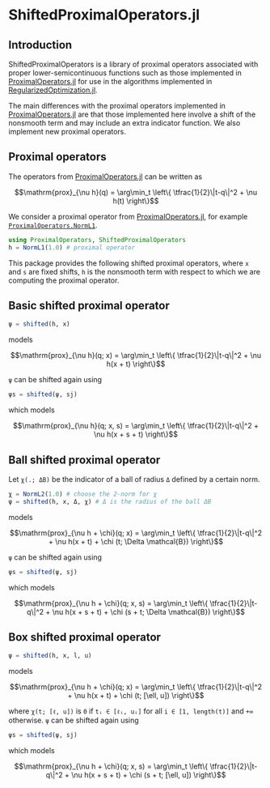 # ShiftedProximalOperators.jl

## Introduction

ShiftedProximalOperators is a library of proximal operators associated with proper
lower-semicontinuous functions such as those implemented in
[ProximalOperators.jl](https://github.com/JuliaFirstOrder/ProximalOperators.jl)
for use in the algorithms implemented in [RegularizedOptimization.jl](https://github.com/JuliaSmoothOptimizers/RegularizedOptimization.jl).

The main differences with the proximal operators implemented in
[ProximalOperators.jl](https://github.com/JuliaFirstOrder/ProximalOperators.jl)
are that those implemented here involve a shift of the nonsmooth term and may include an extra indicator function.
We also implement new proximal operators.

## Proximal operators

The operators from 
[ProximalOperators.jl](https://github.com/JuliaFirstOrder/ProximalOperators.jl)
can be written as

```math
\mathrm{prox}_{\nu h}(q) = \arg\min_t \left\{ \tfrac{1}{2}\|t-q\|^2 + \nu h(t) \right\}
```

We consider a proximal operator from [ProximalOperators.jl](https://github.com/JuliaFirstOrder/ProximalOperators.jl), for example [`ProximalOperators.NormL1`](https://juliafirstorder.github.io/ProximalOperators.jl/stable/functions/#ProximalOperators.NormL1).

```julia
using ProximalOperators, ShiftedProximalOperators
h = NormL1(1.0) # proximal operator
```

This package provides the following shifted proximal operators,
where `x` and `s` are fixed shifts, `h` is the nonsmooth term with respect
to which we are computing the proximal operator.

## Basic shifted proximal operator

```julia
ψ = shifted(h, x)
```

models

```math
\mathrm{prox}_{\nu h}(q; x) = \arg\min_t \left\{ \tfrac{1}{2}\|t-q\|^2 + \nu h(x + t) \right\}
```

`ψ` can be shifted again using

```julia
ψs = shifted(ψ, sj)
```

which models

```math
\mathrm{prox}_{\nu h}(q; x, s) = \arg\min_t \left\{ \tfrac{1}{2}\|t-q\|^2 + \nu h(x + s + t) \right\}
```

## Ball shifted proximal operator

Let `χ(.; ΔB)` be the indicator of a ball of radius `Δ` defined by a certain norm.

```julia
χ = NormL2(1.0) # choose the 2-norm for χ
ψ = shifted(h, x, Δ, χ) # Δ is the radius of the ball ΔB
```

models

```math
\mathrm{prox}_{\nu h + \chi}(q; x) = \arg\min_t \left\{ \tfrac{1}{2}\|t-q\|^2 + \nu h(x + t) + \chi (t; \Delta \mathcal{B}) \right\}
```

`ψ` can be shifted again using

```julia
ψs = shifted(ψ, sj)
```

which models

```math
\mathrm{prox}_{\nu h + \chi}(q; x, s) = \arg\min_t \left\{ \tfrac{1}{2}\|t-q\|^2 + \nu h(x + s + t) + \chi (s + t; \Delta \mathcal{B}) \right\}
```

## Box shifted proximal operator

```julia
ψ = shifted(h, x, l, u)
```

models

```math
\mathrm{prox}_{\nu h + \chi}(q; x) = \arg\min_t \left\{ \tfrac{1}{2}\|t-q\|^2 + \nu h(x + t) + \chi (t; [\ell, u]) \right\}
```

where `χ(t; [ℓ, u])` is `0` if `tᵢ ∈ [ℓᵢ, uᵢ]` for all `i ∈ [1, length(t)]` and `+∞` otherwise.
`ψ` can be shifted again using

```julia
ψs = shifted(ψ, sj)
```

which models

```math
\mathrm{prox}_{\nu h + \chi}(q; x, s) = \arg\min_t \left\{ \tfrac{1}{2}\|t-q\|^2 + \nu h(x + s + t) + \chi (s + t; [\ell, u]) \right\}
```
